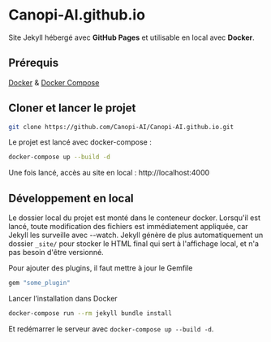 # Canopi-AI.github.io

Site Jekyll hébergé avec **GitHub Pages** et utilisable en local avec **Docker**.

## Prérequis

[Docker](https://www.docker.com/get-started) & [Docker Compose](https://docs.docker.com/compose/install/)

## Cloner et lancer le projet

```sh
git clone https://github.com/Canopi-AI/Canopi-AI.github.io.git
```

Le projet est lancé avec docker-compose :

```sh
docker-compose up --build -d
```

Une fois lancé, accès au site en local : http://localhost:4000

## Développement en local

Le dossier local du projet est monté dans le conteneur docker. Lorsqu'il est lancé, toute modification des fichiers est immédiatement appliquée, car Jekyll les surveille avec --watch. Jekyll génère de plus automatiquement un dossier `_site/` pour stocker le HTML final qui sert à l'affichage local, et n'a pas besoin d'être versionné.

Pour ajouter des plugins, il faut mettre à jour le Gemfile

```ruby
gem "some_plugin"
```

Lancer l’installation dans Docker

```sh
docker-compose run --rm jekyll bundle install
```

Et redémarrer le serveur avec `docker-compose up --build -d`.
